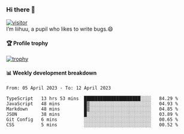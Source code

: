 ### Hi there 👋
[![visitor](https://visitor-badge.glitch.me/badge?page_id=liihuu&right_color=blue)](https://github.com/liihuu)<br>
I’m liihuu, a pupil who likes to write bugs.😄


#### 🏆 Profile trophy
[![trophy](https://github-profile-trophy.vercel.app?username=liihuu&margin-w=16&margin-h=16&rank=-C,-B)](https://github.com/liihuu)


#### 📊 Weekly development breakdown
<!--START_SECTION:waka-->

```text
From: 05 April 2023 - To: 12 April 2023

TypeScript   13 hrs 53 mins  █████████████████████░░░░   84.29 %
JavaScript   48 mins         █▒░░░░░░░░░░░░░░░░░░░░░░░   04.93 %
Markdown     48 mins         █▒░░░░░░░░░░░░░░░░░░░░░░░   04.85 %
JSON         38 mins         █░░░░░░░░░░░░░░░░░░░░░░░░   03.89 %
Git Config   6 mins          ░░░░░░░░░░░░░░░░░░░░░░░░░   00.65 %
CSS          5 mins          ░░░░░░░░░░░░░░░░░░░░░░░░░   00.52 %
```

<!--END_SECTION:waka-->

<!--
**liihuu/liihuu** is a ✨ _special_ ✨ repository because its `README.md` (this file) appears on your GitHub profile.

Here are some ideas to get you started:

- 🔭 I’m currently working on ...
- 🌱 I’m currently learning ...
- 👯 I’m looking to collaborate on ...
- 🤔 I’m looking for help with ...
- 💬 Ask me about ...
- 📫 How to reach me: ...
- 😄 Pronouns: ...
- ⚡ Fun fact: ...
-->
